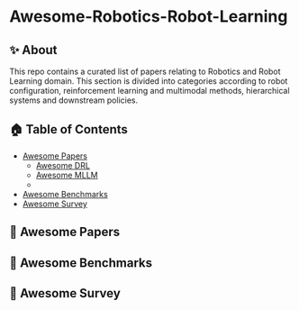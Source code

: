 # Awesome-Robotics-Robot-Learning

## ✨ About 
This repo contains a curated list of papers relating to Robotics and Robot Learning domain. This section is divided into categories according to robot configuration, reinforcement learning and multimodal methods, hierarchical systems and downstream policies.

<!-- ******* 0-Content Table ******* -->
## 🏠 Table of Contents

- [Awesome Papers](#awesome-papers)
  - [Awesome DRL](#awesome-DRL)
  - [Awesome MLLM](#awesome-MLLM)
  - 
- [Awesome Benchmarks](#awesome-datasets)
- [Awesome Survey](#awesome-survey)







<!-- ******* 1-Papers ******* -->
## 📝 Awesome Papers





<!-- ******* 2-Benchmarks ******* -->
## 📝 Awesome Benchmarks





<!-- ******* 3-Survey ******* -->
## 📝 Awesome Survey












